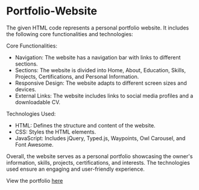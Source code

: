 # Portfolio-Website

The given HTML code represents a personal portfolio website. It includes the following core functionalities and technologies:

Core Functionalities:

- Navigation: The website has a navigation bar with links to different sections.
- Sections: The website is divided into Home, About, Education, Skills, Projects, Certifications, and Personal Information.
- Responsive Design: The website adapts to different screen sizes and devices.
- External Links: The website includes links to social media profiles and a downloadable CV.

Technologies Used:

- HTML: Defines the structure and content of the website.
- CSS: Styles the HTML elements.
- JavaScript: Includes jQuery, Typed.js, Waypoints, Owl Carousel, and Font Awesome.

Overall, the website serves as a personal portfolio showcasing the owner's information, skills, projects, certifications, and interests. The technologies used ensure an engaging and user-friendly experience.


View the portfolio [here](https://mskhanna.github.io/)
